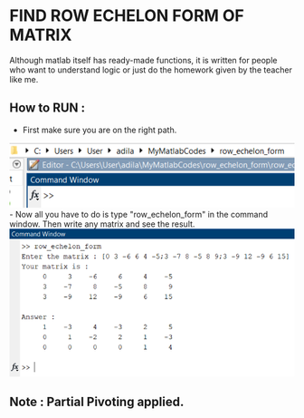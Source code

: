 # FIND ROW ECHELON FORM OF MATRIX 

Although matlab itself has ready-made functions, it is written for people who want to understand logic or just do the homework given by the teacher like me.

## How to RUN :
 -  First make sure you are on the right path.
 <img src="./images/path.png">
 - Now all you have to do is type "row_echelon_form" in the command window.
Then write any matrix and see the result.
 <img src="./images/answer.png">

 ## Note : Partial Pivoting applied.